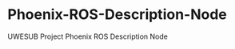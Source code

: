 Phoenix-ROS-Description-Node
============================

UWESUB Project Phoenix ROS Description Node
